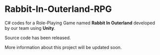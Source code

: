 # Rabbit-In-Outerland-RPG
C# codes for a Role-Playing Game named **Rabbit In Outerland** developed by our team using **Unity**.

Source code has been released.

More information about this project will be updated soon. 

